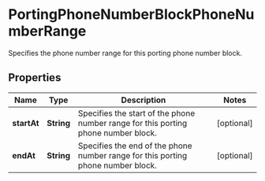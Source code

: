 

# PortingPhoneNumberBlockPhoneNumberRange

Specifies the phone number range for this porting phone number block.

## Properties

| Name | Type | Description | Notes |
|------------ | ------------- | ------------- | -------------|
|**startAt** | **String** | Specifies the start of the phone number range for this porting phone number block. |  [optional] |
|**endAt** | **String** | Specifies the end of the phone number range for this porting phone number block. |  [optional] |




